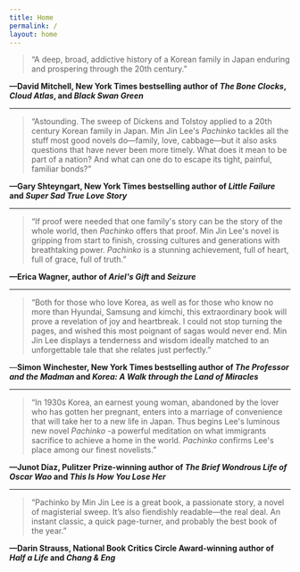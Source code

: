 ```yaml
---
title: Home
permalink: /
layout: home
---
```



> “A deep, broad, addictive history of a Korean family in Japan enduring and prospering through the 20th century.”

**—David Mitchell, New York Times bestselling author of *The Bone Clocks*, *Cloud Atlas*, and *Black Swan Green***

---

> “Astounding. The sweep of Dickens and Tolstoy applied to a 20th century Korean family in Japan. Min Jin Lee's *Pachinko* tackles all the stuff most good novels do—family, love, cabbage—but it also asks questions that have never been more timely. What does it mean to be part of a nation? And what can one do to escape its tight, painful, familiar bonds?”

**—Gary Shteyngart, New York Times bestselling author of *Little Failure* and *Super Sad True Love Story***

---

> “If proof were needed that one family's story can be the story of the whole world, then *Pachinko* offers that proof. Min Jin Lee's novel is gripping from start to finish, crossing cultures and generations with breathtaking power. *Pachinko* is a stunning achievement, full of heart, full of grace, full of truth.”

**—Erica Wagner, author of *Ariel's Gift* and *Seizure***

---

> “Both for those who love Korea, as well as for those who know no more than Hyundai, Samsung and kimchi, this extraordinary book will prove a revelation of joy and heartbreak. I could not stop turning the pages, and wished this most poignant of sagas would never end. Min Jin Lee displays a tenderness and wisdom ideally matched to an unforgettable tale that she relates just perfectly.”

—**Simon Winchester, New York Times bestselling author of *The Professor and the Madman* and *Korea: A Walk through the Land of Miracles***

---

> “In 1930s Korea, an earnest young woman, abandoned by the lover who has gotten her pregnant, enters into a marriage of convenience that will take her to a new life in Japan. Thus begins Lee's luminous new novel *Pachinko* -a powerful meditation on what immigrants sacrifice to achieve a home in the world. *Pachinko* confirms Lee's place among our finest novelists.”

**—Junot D&iacute;az, Pulitzer Prize-winning author of *The Brief Wondrous Life of Oscar Wao* and *This Is How You Lose Her***

---

> “Pachinko by Min Jin Lee is a great book, a passionate story, a novel of magisterial sweep. It’s also fiendishly readable—the real deal. An instant classic, a quick page-turner, and probably the best book of the year.”

**—Darin Strauss, National Book Critics Circle Award-winning author of *Half a Life* and *Chang & Eng***

